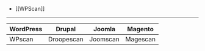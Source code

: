 - [[WPScan]]

---

| WordPress | Drupal     | Joomla   | Magento  |
| --------- | ---------- | -------- | -------- |
| WPscan    | Droopescan | Joomscan | Magescan |


